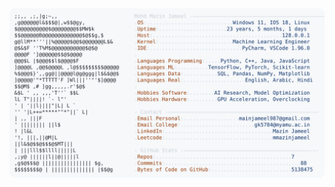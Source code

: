<picture>
  <source srcset="https://raw.githubusercontent.com/mmazinjameel/mmazinjameel/main/dark_mode.svg?v=1743948500" media="(prefers-color-scheme: dark)">
  <img src="https://raw.githubusercontent.com/mmazinjameel/mmazinjameel/main/light_mode.svg?v=1743948500">
</picture>
